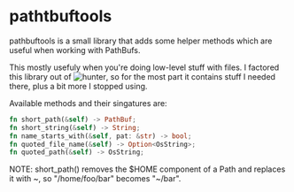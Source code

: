pathtbuftools
======

pathbuftools is a small library that adds some helper methods which are useful when working with PathBufs.

This mostly usefuly when you're doing low-level stuff with files. I factored this library out of ![hunter](https://github.com/rabite0/hunter), so for the most part it contains stuff I needed there, plus a bit more I stopped using.

Available methods and their singatures are:

```rust
fn short_path(&self) -> PathBuf;
fn short_string(&self) -> String;
fn name_starts_with(&self, pat: &str) -> bool;
fn quoted_file_name(&self) -> Option<OsString>;
fn quoted_path(&self) -> OsString;
```

NOTE: short_path() removes the $HOME component of a Path and replaces it with ~, so "/home/foo/bar" becomes "~/bar".
